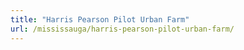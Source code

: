 ```yaml
---
title: "Harris Pearson Pilot Urban Farm"
url: /mississauga/harris-pearson-pilot-urban-farm/
---
```

